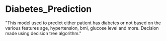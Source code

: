# Diabetes_Prediction

"This model used to predict either patient has diabetes or not based on the various features age, hypertension, bmi, glucose level and more. Decision made using decision tree algorithm."
